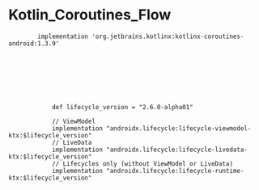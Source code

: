 # Kotlin_Coroutines_Flow



            
            
            
            
            implementation 'org.jetbrains.kotlinx:kotlinx-coroutines-android:1.3.9'
            
            
            
            
            
            
            
            
                def lifecycle_version = "2.6.0-alpha01"

                // ViewModel
                implementation "androidx.lifecycle:lifecycle-viewmodel-ktx:$lifecycle_version"
                // LiveData
                implementation "androidx.lifecycle:lifecycle-livedata-ktx:$lifecycle_version"
                // Lifecycles only (without ViewModel or LiveData)
                implementation "androidx.lifecycle:lifecycle-runtime-ktx:$lifecycle_version"
